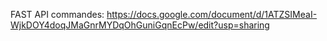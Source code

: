 FAST API commandes:
https://docs.google.com/document/d/1ATZSIMeaI-WjkDOY4doqJMaGnrMYDqOhGuniGqnEcPw/edit?usp=sharing
